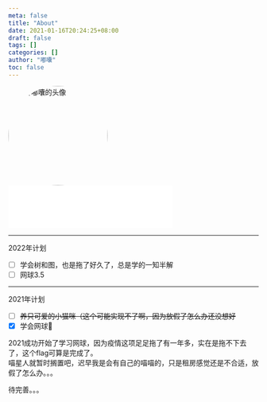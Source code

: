 ```yaml
---
meta: false
title: "About"
date: 2021-01-16T20:24:25+08:00
draft: false
tags: []
categories: []
author: "嘟囔"
toc: false
---
```

<img src="/author.jpg" alt="博客嘟囔的头像" class="img_avatar" width="200px" style="border-radius:100%">

<iframe frameborder="no" border="0" marginwidth="0" marginheight="0" width=330 height=86 src="//music.163.com/outchain/player?type=2&id=1698603&auto=1&height=66"></iframe>


---

2022年计划

- [ ] 学会树和图，也是拖了好久了，总是学的一知半解
- [ ] 网球3.5

---

2021年计划

- [ ] ~~养只可爱的小猫咪（这个可能实现不了啊，因为放假了怎么办还没想好~~
- [x] 学会网球🎾

2021成功开始了学习网球，因为疫情这项足足拖了有一年多，实在是拖不下去了，这个flag可算是完成了。  
喵星人就暂时搁置吧，迟早我是会有自己的喵喵的，只是租房感觉还是不合适，放假了怎么办。。。  

待完善。。。